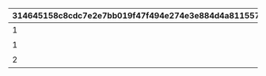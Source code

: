 |314645158c8cdc7e2e7bb019f47f494e274e3e884d4a811557cc1587a22d87c0|a976cf4cd93f2c3a31b6d201618abf1dcd402a0807e0ecd411296b4f29cf9e1d|901804d1e2f3d39b6561aa420cbd52fc8885bffac45f8ae2d3fbcfac2ff352dd|3e3a7cb676a4ce14f2f22d74490dd71b9a527f16287e4df933ca0449fba47fbe|200f292df17ebd3239dd9f9eba80342d8b67a5fe0fd8dd1aad858067e050804c|969d592e366f821ea0823d7a7d5cfe99ab9fd2cf85f8c772cd4ce682de202c32|
| --- | --- | --- | --- | --- | --- |
|1||10107009|0|初心者カテゴリ1|101|
|1|メインストーリー第1部のミッション報酬を全て受け取ると解放。|0|101|初心者カテゴリ2|102|
|2||0|0|復帰者カテゴリ1|201|